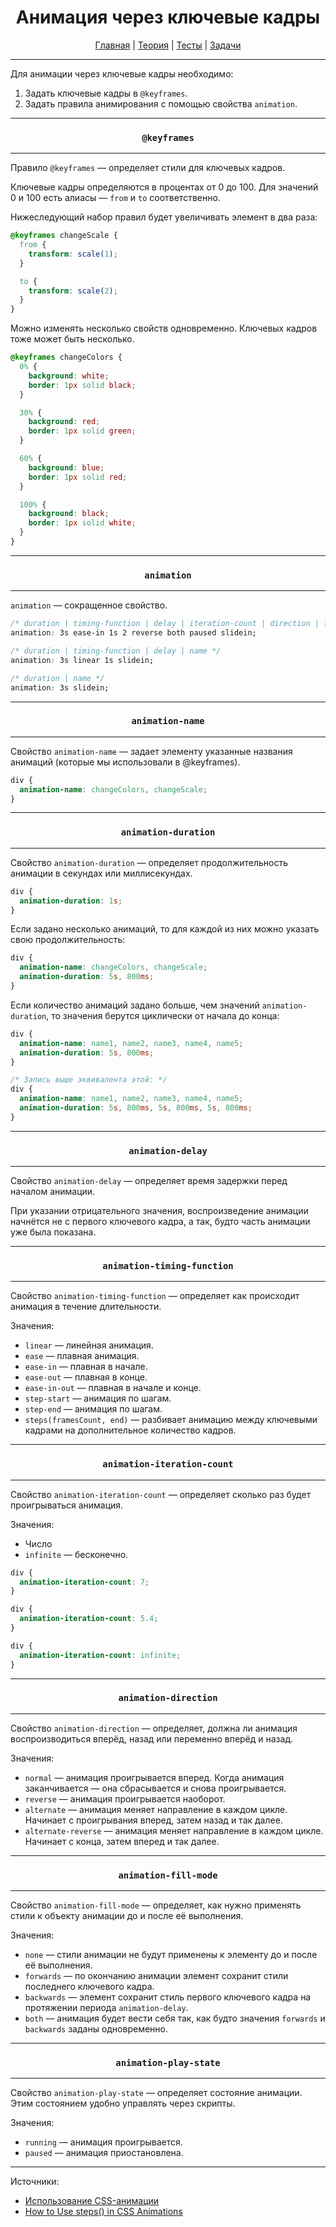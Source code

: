 <div align="center">

# Анимация через ключевые кадры

[Главная](https://github.com/M0n0mah/css)
|
[Теория](/theory/README.md)
|
[Тесты](/tests/README.md)
|
[Задачи](/tasks/README.md)

</div>

---

Для анимации через ключевые кадры необходимо:
1. Задать ключевые кадры в `@keyframes`.
2. Задать правила анимирования с помощью свойства `animation`.

---

<div align="center">

### `@keyframes`

</div>

---

Правило `@keyframes` — определяет стили для ключевых кадров.

Ключевые кадры определяются в процентах от 0 до 100. Для значений 0 и 100 есть алиасы — `from` и `to` соответственно.

Нижеследующий набор правил будет увеличивать элемент в два раза:

```css
@keyframes changeScale {
  from {
    transform: scale(1);
  }

  to {
    transform: scale(2);
  }
}
```

Можно изменять несколько свойств одновременно. Ключевых кадров тоже может быть несколько.

```css
@keyframes changeColors {
  0% {
    background: white;
    border: 1px solid black;
  }

  30% {
    background: red;
    border: 1px solid green;
  }

  60% {
    background: blue;
    border: 1px solid red;
  }

  100% {
    background: black;
    border: 1px solid white;
  }
}
```

---

<div align="center">

### `animation`

</div>

---

`animation` — сокращенное свойство.

```css
/* duration | timing-function | delay | iteration-count | direction | fill-mode | play-state | name */
animation: 3s ease-in 1s 2 reverse both paused slidein;

/* duration | timing-function | delay | name */
animation: 3s linear 1s slidein;

/* duration | name */
animation: 3s slidein;
```

---

<div align="center">

### `animation-name`

</div>

---

Свойство `animation-name` — задает элементу указанные названия анимаций (которые мы использовали в @keyframes).

```css
div {
  animation-name: changeColors, changeScale;
}
```

---

<div align="center">

### `animation-duration`

</div>

---

Свойство `animation-duration` — определяет продолжительность анимации в секундах или миллисекундах.

```css
div {
  animation-duration: 1s;
}
```

Если задано несколько анимаций, то для каждой из них можно указать свою продолжительность:

```css
div {
  animation-name: changeColors, changeScale;
  animation-duration: 5s, 800ms;
}
```

Если количество анимаций задано больше, чем значений `animation-duration`, то значения берутся циклически от начала до конца:

```css
div {
  animation-name: name1, name2, name3, name4, name5;
  animation-duration: 5s, 800ms;
}

/* Запись выше эквивалента этой: */
div {
  animation-name: name1, name2, name3, name4, name5;
  animation-duration: 5s, 800ms, 5s, 800ms, 5s, 800ms;
}
```

---

<div align="center">

### `animation-delay`

</div>

---

Свойство `animation-delay` — определяет время задержки перед началом анимации.

При указании отрицательного значения, воспроизведение анимации начнётся не с первого ключевого кадра, а так, будто часть анимации уже была показана.

---

<div align="center">

### `animation-timing-function`

</div>

---

Свойство `animation-timing-function` — определяет как происходит анимация в течение длительности.

Значения:
* `linear` — линейная анимация.
* `ease` — плавная анимация.
* `ease-in` — плавная в начале.
* `ease-out` — плавная в конце.
* `ease-in-out` — плавная в начале и конце.
* `step-start` — анимация по шагам.
* `step-end` — анимация по шагам.
* `steps(framesCount, end)` — разбивает анимацию между ключевыми кадрами на дополнительное количество кадров.

---

<div align="center">

### `animation-iteration-count`

</div>

---

Свойство `animation-iteration-count` — определяет сколько раз будет проигрываться анимация.

Значения:
* Число
* `infinite` — бесконечно.

```css
div {
  animation-iteration-count: 7;
}

div {
  animation-iteration-count: 5.4;
}

div {
  animation-iteration-count: infinite;
}
```

---

<div align="center">

### `animation-direction`

</div>

---

Свойство `animation-direction` — определяет, должна ли анимация воспроизводиться вперёд, назад или переменно вперёд и назад.

Значения:
* `normal` — анимация проигрывается вперед. Когда анимация заканчивается — она сбрасывается и снова проигрывается.
* `reverse` — анимация проигрывается наоборот.
* `alternate` — анимация меняет направление в каждом цикле. Начинает с проигрывания вперед, затем назад и так далее.
* `alternate-reverse` — анимация меняет направление в каждом цикле. Начинает с конца, затем вперед и так далее.

---

<div align="center">

### `animation-fill-mode`

</div>

---

Свойство `animation-fill-mode` — определяет, как нужно применять стили к объекту анимации до и после её выполнения.

Значения:
* `none` — стили анимации не будут применены к элементу до и после её выполнения.
* `forwards` — по окончанию анимации элемент сохранит стили последнего ключевого кадра.
* `backwards` — элемент сохранит стиль первого ключевого кадра на протяжении периода `animation-delay`.
* `both` — анимация будет вести себя так, как будто значения `forwards` и `backwards` заданы одновременно.

---

<div align="center">

### `animation-play-state`

</div>

---

Свойство `animation-play-state` — определяет состояние анимации. Этим состоянием удобно управлять через скрипты.

Значения:
* `running` — анимация проигрывается.
* `paused` — анимация приостановлена.

---

Источники:
* [Использование CSS-анимации](https://developer.mozilla.org/ru/docs/Web/CSS/CSS_Animations/Using_CSS_animations)
* [How to Use steps() in CSS Animations](https://designmodo.com/steps-css-animations/)

